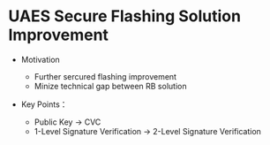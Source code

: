 # UAES Secure Flashing Solution Improvement

* Motivation
  * Further sercured flashing improvement 
  * Minize technical gap between RB solution

* Key Points：
  * Public Key -&gt; CVC
  * 1-Level Signature Verification -&gt; 2-Level Signature Verification



